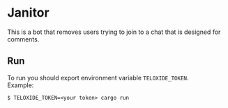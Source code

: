 # Janitor

This is a bot that removes users trying to join to a chat that is designed for comments. 

## Run 
To run you should export environment variable `TELOXIDE_TOKEN`.  
Example:
```shell script
$ TELOXIDE_TOKEN=<your token> cargo run
```
